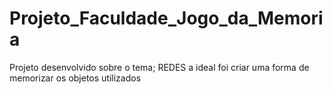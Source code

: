 # Projeto_Faculdade_Jogo_da_Memoria
Projeto desenvolvido sobre o tema; REDES a ideal foi criar uma forma de memorizar os objetos utilizados  

